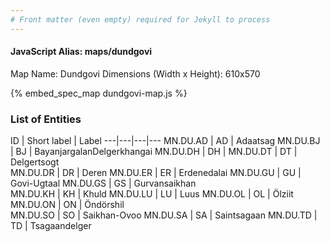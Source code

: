 ```yaml
---
# Front matter (even empty) required for Jekyll to process
---
```


#### JavaScript Alias: maps/dundgovi

Map Name: Dundgovi
Dimensions (Width x Height): 610x570



{% embed_spec_map dundgovi-map.js %}

### List of Entities

ID | Short label | Label
---|---|---|---
MN.DU.AD | AD | Adaatsag
MN.DU.BJ | BJ | BayanjargalanDelgerkhangai
MN.DU.DH | DH | 
MN.DU.DT | DT | Delgertsogt		
MN.DU.DR | DR | Deren
MN.DU.ER | ER | Erdenedalai
MN.DU.GU | GU | Govi-Ugtaal
MN.DU.GS | GS | Gurvansaikhan		
MN.DU.KH | KH | Khuld
MN.DU.LU | LU | Luus
MN.DU.OL | OL | Ölziit
MN.DU.ON | ON | Öndörshil		
MN.DU.SO | SO | Saikhan-Ovoo
MN.DU.SA | SA | Saintsagaan
MN.DU.TD | TD | Tsagaandelger